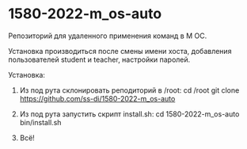 # 1580-2022-m_os-auto

Репозиторий для удаленного применения команд в М ОС.

Установка производиться после смены имени хоста, добавления пользователей student и teacher, настройки паролей.

Установка:
1. Из под рута склонировать реподиторий в /root:
cd /root
git clone https://github.com/ss-di/1580-2022-m_os-auto

2. Из под рута запустить скрипт install.sh:
cd 1580-2022-m_os-auto
bin/install.sh

3. Всё!
